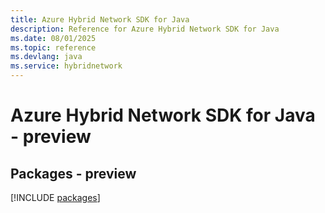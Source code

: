 ```yaml
---
title: Azure Hybrid Network SDK for Java
description: Reference for Azure Hybrid Network SDK for Java
ms.date: 08/01/2025
ms.topic: reference
ms.devlang: java
ms.service: hybridnetwork
---
```

# Azure Hybrid Network SDK for Java - preview
## Packages - preview
[!INCLUDE [packages](hybrid-network-index.md)]